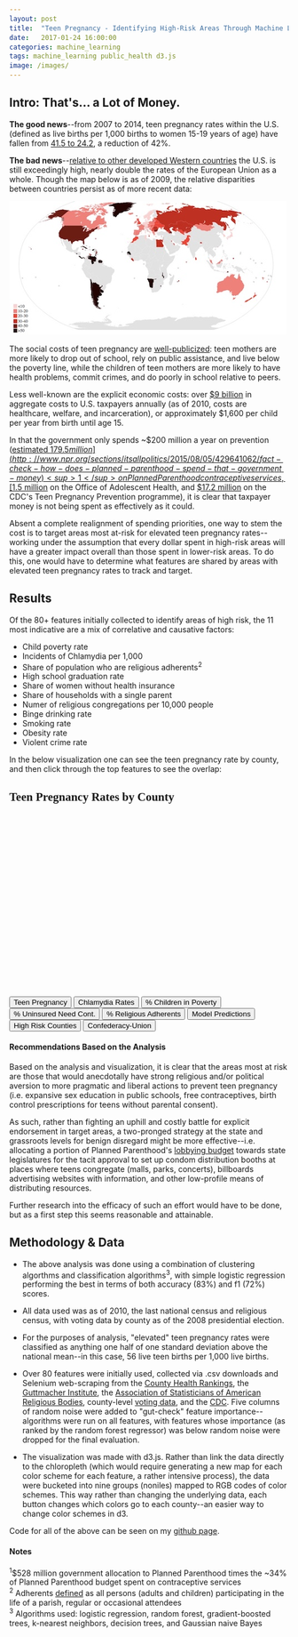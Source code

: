 ```yaml
---
layout: post
title:  "Teen Pregnancy - Identifying High-Risk Areas Through Machine Learning"
date:   2017-01-24 16:00:00
categories: machine_learning
tags: machine_learning public_health d3.js
image: /images/
---
```


## Intro: That's... a Lot of Money.

**The good news**--from 2007 to 2014, teen pregnancy rates within the U.S. (defined as live births per 1,000 births to women 15-19 years of age) have fallen from [41.5 to 24.2](https://www.cdc.gov/teenpregnancy/about/), a reduction of 42%.  

**The bad news**--[relative to other developed Western countries](http://www.dailymail.co.uk/news/article-2794234/uk-highest-rate-teen-pregnancies-western-europe-despite-25-fall-decade.html) the U.S. is still exceedingly high, nearly double the rates of the European Union as a whole. Though the map below is as of 2009, the relative disparities between countries persist as of more recent data:

![Global Teen Pregnancy Rates, 2009](https://github.com/ramohse/ramohse.github.io/blob/master/images/2016-01-23-Teen-Pregnancy/global_birth_rates.jpg?raw=true)

The social costs of teen pregnancy are [well-publicized](https://www.hhs.gov/ash/oah/adolescent-health-topics/reproductive-health/teen-pregnancy/index.html#): teen mothers are more likely to drop out of school, rely on public assistance, and live below the poverty line, while the children of teen mothers are more likely to have health problems, commit crimes, and do poorly in school relative to peers.

Less well-known are the explicit economic costs: over [$9 billion](http://thenationalcampaign.org/sites/default/files/resource-primary-download/counting-it-up-key-data-2013-update.pdf) in aggregate costs to U.S. taxpayers annually (as of 2010, costs are healthcare, welfare, and incarceration), or approximately $1,600 per child per year from birth until age 15.

In that the government only spends ~$200 million a year on prevention ([estimated $179.5 million](http://www.npr.org/sections/itsallpolitics/2015/08/05/429641062/fact-check-how-does-planned-parenthood-spend-that-government-money)<sup>1</sup> on Planned Parenthood contraceptive services, [$1.5 million](https://www.hhs.gov/sites/default/files/budget/fy2016/fy2016-general-departmental-budget-justification.pdf) on the Office of Adolescent Health, and [$17.2 million](https://www.cdc.gov/budget/documents/fy2017/fy-2017-cdc-congressional-justification.pdf) on the CDC's Teen Pregnancy Prevention programme), it is clear that taxpayer money is not being spent as effectively as it could.

Absent a complete realignment of spending priorities, one way to stem the cost is to target areas most at-risk for elevated teen pregnancy rates--working under the assumption that every dollar spent in high-risk areas will have a greater impact overall than those spent in lower-risk areas. To do this, one would have to determine what features are shared by areas with elevated teen pregnancy rates to track and target.

## Results

Of the 80+ features initially collected to identify areas of high risk, the 11 most indicative are a mix of correlative and causative factors:  

* Child poverty rate  
* Incidents of Chlamydia per 1,000  
* Share of population who are religious adherents<sup>2</sup>  
* High school graduation rate
* Share of women without health insurance
* Share of households with a single parent
* Numer of religious congregations per 10,000 people
* Binge drinking rate
* Smoking rate
* Obesity rate
* Violent crime rate

In the below visualization one can see the teen pregnancy rate by county, and then click through the top features to see the overlap:


<meta charset="utf-8">
<style>

.counties {
  fill: none;
}

.states {
  fill: none;
  stroke: #fff;
  stroke-linejoin: round;
}



</style>

  <head>
    <link rel="stylesheet" type="text/css" href="http://fonts.googleapis.com/css?family=Montserrat">
    <style>
    h1 {font-family: Montserrat;}
    h1 {font-size: 150%;}
    </style>
  </head>


  <div id="chart_area" class="wrapper">
      <h1 id="title">Teen Pregnancy Rates by County</h1>
      <p class="space"></p>
  </div>

<svg width="600" height="375"></svg>
<script src="//d3js.org/d3.v4.min.js"></script>
<script src="//d3js.org/topojson.v1.min.js"></script>

<div id="demo">
    <div id="buttons">
    <button id="teen_preg">Teen Pregnancy</button>
    <button id="chlamydia">Chlamydia Rates</button>
    <button id="poverty">% Children in Poverty</button>
    <button id="uninsured">% Uninsured Need Cont.</button>
    <button id="adherents">% Religious Adherents</button>
    <button id="model">Model Predictions</button>
    <button id="high_risk">High Risk Counties</button>
    <button id="confed">Confederacy-Union</button>
    <br>
</div>

<script>

// Range function ala python
function Range(start, stop, step) {
    if (typeof stop == 'undefined') {
        // one param defined
        stop = start;
        start = 0;
    }

    if (typeof step == 'undefined') {
        step = 1;
    }

    if ((step > 0 && start >= stop) || (step < 0 && start <= stop)) {
        return [];
    }

    var result = [];
    for (var i = start; step > 0 ? i < stop : i > stop; i += step) {
        result.push(i);
    }

    return result;
};


var teen_preg_scale = d3.scaleLinear()
	.domain(Range(0, 100, 100/9))
    .range(teen_preg_list)    

var svg = d3.select("svg"),
    width = +svg.attr("width"),
    height = +svg.attr("height");


var rateById = d3.map();
window.rateById = rateById

var projection = d3.geoAlbersUsa()
    .scale(1280)
    .translate([width / 2, height / 2]);


var path = d3.geoPath()
    .projection(projection);



function load_teen_preg(source) {
	d3.queue()
    	.defer(d3.json, "https://github.com/ramohse/ramohse.github.io/blob/master/_data/2016-01-23-Teen-Pregnancy/us.json")
    	.defer(d3.csv, "https://github.com/ramohse/ramohse.github.io/blob/master/_data/2016-01-23-Teen-Pregnancy/map.csv", function(d) { rateById.set(+d.id, d); })
    .await(function(error, us, my_csv) {
      if (error) throw error;
      
	for (var key in rateById) {
		for (var inner in rateById[key]) {

			if (rateById[key][inner].indexOf(',') != -1) { continue }
			else { rateById[key][inner] = +rateById[key][inner] }
		}
	};
	console.log(rateById)

	      
    svg.append("g")
        .attr("class", "counties")
      .selectAll("path")
        .data(topojson.feature(us, us.objects.counties).features)
      .enter().append("path")
      	.attr('class', 'cpath')
        .attr("d", path)
  	    .transition()
  	    .duration(2000)
  	    .attr('fill', function(d){return rateById['$' + d.id] == undefined ? '#DCDCDC' : rateById['$' + String(d.id)].preg_rate_color})

    svg.append("path")
        .datum(topojson.mesh(us, us.objects.states, function(a, b) { return a !== b; }))
        .attr("class", "states")
        .attr("d", path);
    });
};

load_teen_preg()

  d3.select("#teen_preg")
  	.on("click", function(d) { 
  	  	d3.selectAll(".cpath")
  	  	.transition(function(r) { return Math.random * 100; })
  	    .delay(function(d, i) { return i * 0.3; })
  	    .attr('fill', function(j){return rateById['$' + j.id] == undefined ? '#DCDCDC' : rateById['$' + String(j.id)].preg_rate_color})
  	    d3.select("#title")
  	    .text('Teen Births per 1,000')
})

  d3.select("#chlamydia")
  	.on("click", function(d) { 
  	  	d3.selectAll(".cpath")
  	  	.transition(function(r) { return Math.random * 100; })
  	    .delay(function(d, i) { return i * 0.3; })
  	    .attr('fill', function(j){return rateById['$' + j.id] == undefined ? '#DCDCDC' : rateById['$' + String(j.id)].chlamydia_rate_color})
  	    d3.select("#title")
  	    .text('Chlamydia Rate per 100,000')
})

  d3.select("#poverty")
  	.on("click", function(d) { 
  	  	d3.selectAll(".cpath")
  	  	.transition()
  	    .delay(function(d, i) { return i * 0.3; })
  	    .attr('fill', function(j){return rateById['$' + j.id] == undefined ? '#DCDCDC' : rateById['$' + String(j.id)].child_poverty_rate_color})
  	    d3.select("#title")
  	    .text('Child Poverty Rate %')
})

  d3.select("#uninsured")
  	.on("click", function(d) { 
  	  	d3.selectAll(".cpath")
  	  	.transition()
  	    .delay(function(d, i) { return i * 0.3; })
  	    .attr('fill', function(j){return rateById['$' + j.id] == undefined ? '#DCDCDC' : rateById['$' + String(j.id)].women_uninsured_rate_color})
  	    d3.select("#title")
  	    .text('Uninsured Women in Need of Contraceptives')
})

  d3.select("#adherents")
  	.on("click", function(d) { 
  	  	d3.selectAll(".cpath")
  	  	.transition()
  	    .delay(function(d, i) { return i * 0.3; })
  	    .attr('fill', function(j){return rateById['$' + j.id] == undefined ? '#DCDCDC' : rateById['$' + String(j.id)].adherents_rate_color})
  	    d3.select("#title")
  	    .text('Religious Adherents as % of Population')
})

  d3.select("#model")
  	.on("click", function(d) { 
  	  	d3.selectAll(".cpath")
  	  	.transition()
  	    .delay(function(d, i) { return i * 0.3; })
  	    .attr('fill', function(j){return rateById['$' + j.id] == undefined ? '#DCDCDC' : rateById['$' + String(j.id)].predicted_vals})
  	    d3.select("#title")
  	    .text('Model Predictions')
})

	
  d3.select("#high_risk")
  	.on("click", function(d) { 
  	  	d3.selectAll(".cpath")
  	  	.transition()
  	    .delay(function(d, i) { return i * 0.3; })
  	    .attr('fill', function(j){return rateById['$' + j.id] == undefined ? '#DCDCDC' : rateById['$' + String(j.id)].feature_rate_color})
  	    d3.select("#title")
  	    .text('High-Risk Counties')
})


  d3.select("#confed")
  	.on("click", function(d) { 
  	  	d3.selectAll(".cpath")
  	  	.transition()
  	    .delay(function(d, i) { return i * 0.3; })
  	    .attr('fill', function(j){return rateById['$' + j.id] == undefined ? '#DCDCDC' : rateById['$' + String(j.id)].civil_war})
  	    d3.select("#title")
  	    .text('High-Risk Counties')
})

</script>  


#### Recommendations Based on the Analysis

Based on the analysis and visualization, it is clear that the areas most at risk are those that would anecdotally have strong religious and/or political aversion to more pragmatic and liberal actions to prevent teen pregnancy (i.e. expansive sex education in public schools, free contraceptives, birth control prescriptions for teens without parental consent).  

As such, rather than fighting an uphill and costly battle for explicit endorsement in target areas, a two-pronged strategy at the state and grassroots levels for benign disregard might be more effective--i.e. allocating a portion of Planned Parenthood's [lobbying budget](https://www.opensecrets.org/lobby/clientsum.php?id=D000000591) towards state legislatures for the tacit approval to set up condom distribution booths at places where teens congregate (malls, parks, concerts), billboards advertising websites with information, and other low-profile means of distributing resources. 
 
Further research into the efficacy of such an effort would have to be done, but as a first step this seems reasonable and attainable.


## Methodology & Data

* The above analysis was done using a combination of clustering algorthms and classification algorithms<sup>3</sup>, with simple logistic regression performing the best in terms of both accuracy (83%) and f1 (72%) scores.

* All data used was as of 2010, the last national census and religious census, with voting data by county as of the 2008 presidential election.

* For the purposes of analysis, "elevated" teen pregnancy rates were classified as anything one half of one standard deviation above the national mean--in this case, 56 live teen births per 1,000 live births. 

* Over 80 features were initially used, collected via .csv downloads and Selenium web-scraping from the [County Health Rankings](http://www.countyhealthrankings.org/rankings/data), the [Guttmacher Institute](https://data.guttmacher.org/regions), the [Association of Statisticians of American Religious Bodies](http://www.rcms2010.org/), county-level [voting data](https://catalog.data.gov/dataset/2008-presidential-general-election-county-results-direct-download), and the [CDC](https://www.cdc.gov/teenpregnancy/). Five columns of random noise were added to "gut-check" feature importance--algorithms were run on all features, with features whose importance (as ranked by the random forest regressor) was below random noise were dropped for the final evaluation.  

* The visualization was made with d3.js. Rather than link the data directly to the chloropleth (which would require generating a new map for each color scheme for each feature, a rather intensive process), the data were bucketed into nine groups (noniles) mapped to RGB codes of color schemes. This way rather than changing the underlying data, each button changes which colors go to each county--an easier way to change color schemes in d3.

Code for all of the above can be seen on my [github page](https://github.com/ramohse/Metis_Teen_Pregnancy).



#### Notes

<sup>1</sup>$528 million government allocation to Planned Parenthood times the ~34% of Planned Parenthood budget spent on contraceptive services  
<sup>2</sup> Adherents [defined](http://www.rcms2010.org/images/2010_US_Religion_Census_Appendix_A.pdf) as all persons (adults and children) participating in the life of a parish, regular or occasional attendees  
<sup>3</sup> Algorithms used: logistic regression, random forest, gradient-boosted trees, k-nearest neighbors, decision trees, and Gaussian naive Bayes
